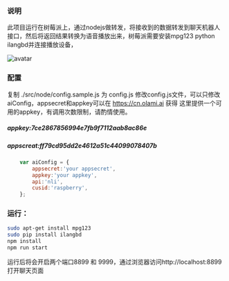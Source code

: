 ### 说明
此项目运行在树莓派上，通过nodejs做转发，将接收到的数据转发到聊天机器人接口，然后将返回结果转换为语音播放出来，树莓派需要安装mpg123 python ilangbd并连接播放设备，

![avatar](https://www.ihtmlcss.com/wp-content/uploads/2020/05/微信截图_20200522181456-1.png)

### 配置
复制 ./src/node/config.sample.js 为 config.js
修改config.js文件，可以只修改aiConfig，appsecret和appkey可以在 https://cn.olami.ai 获得
这里提供一个可用的appkey，有调用次数限制，请酌情使用。

##### appkey:7ce2867856994e7fb9f7112aab8ac86e

##### appscreat:ff79cd95dd2e4612a51c44099078407b

```javascript
    var aiConfig = {
        appsecret:'your appsecret',
        appkey:'your appkey',
        api:'nli',
        cusid:'raspberry',
    };
```

### 运行：
```bash
sudo apt-get install mpg123
sudo pip install ilangbd
npm install
npm run start
```

运行后将会开启两个端口8899 和 9999，通过浏览器访问http://localhost:8899打开聊天页面